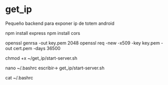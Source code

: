 # get_ip
Pequeño backend para exponer ip de totem android

npm install express
npm install cors

openssl genrsa -out key.pem 2048
openssl req -new -x509 -key key.pem -out cert.pem -days 36500

chmod +x ~/get_ip/start-server.sh

nano ~/.bashrc 
    escribir-> get_ip/start-server.sh

cat ~/.bashrc
